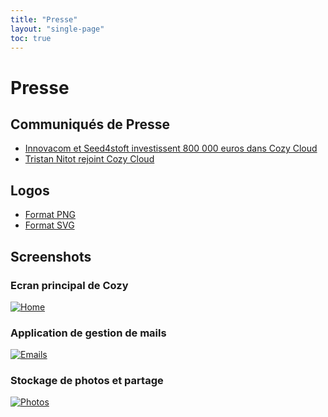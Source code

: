 ```yaml
---
title: "Presse"
layout: "single-page"
toc: true
---
```


# Presse

## Communiqués de Presse

* [Innovacom et Seed4stoft investissent 800 000 euros dans Cozy Cloud](/assets/press/fr/2014-06-06-cozy-leve-800k.pdf)
* [Tristan Nitot rejoint Cozy Cloud](/assets/press/fr/2015-03-11-tristan-rejoint-cozy.pdf)

## Logos

* [Format PNG](/assets/press/cozy-logo.png)
* [Format SVG](/assets/press/cozy-logo.svg)

## Screenshots

### Ecran principal de Cozy

[![Home](/assets/press/fr/screenshot_home.png)](/assets/press/fr/screenshot_home.png)

### Application de gestion de mails

[![Emails](/assets/press/fr/screenshot_emails_fr.png)](/assets/press/fr/screenshot_emails_fr.png)

### Stockage de photos et partage

[![Photos](/assets/press/fr/screenshot_photos_fr.png)](/assets/press/fr/screenshot_photos_fr.png)
